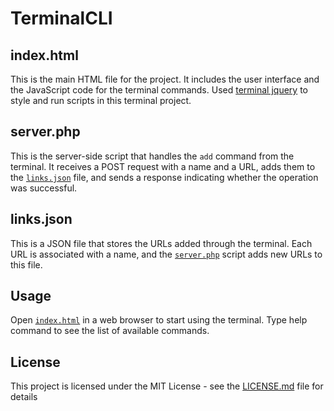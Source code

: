# TerminalCLI

## index.html

This is the main HTML file for the project. It includes the user interface and the JavaScript code for the terminal commands.
Used [terminal jquery](https://github.com/jcubic/jquery.terminal?tab=readme-ov-file#installation) to style and run scripts in this terminal project.

## server.php

This is the server-side script that handles the `add` command from the terminal. It receives a POST request with a name and a URL, adds them to the [`links.json`](links.json) file, and sends a response indicating whether the operation was successful.

## links.json

This is a JSON file that stores the URLs added through the terminal. Each URL is associated with a name, and the [`server.php`](server.php) script adds new URLs to this file.

## Usage

Open [`index.html`](index.html) in a web browser to start using the terminal.
Type help command to see the list of available commands.

## License

This project is licensed under the MIT License - see the [LICENSE.md](LICENSE.md) file for details

